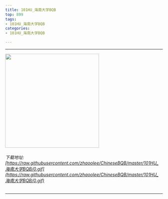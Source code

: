 ```yaml
---
title: 101HU_海南大学BQB
top: 899
tags:
- 101HU_海南大学BQB
categories:
- 101HU_海南大学BQB

---
```


------

<!-- more -->

<img height='300px' style='height:300px;' src=https://raw.githubusercontent.com/zhaoolee/ChineseBQB/master/101HU_海南大学BQB/0.gif /><br/><h6>下载地址:[https://raw.githubusercontent.com/zhaoolee/ChineseBQB/master/101HU_海南大学BQB/0.gif](https://raw.githubusercontent.com/zhaoolee/ChineseBQB/master/101HU_海南大学BQB/0.gif)</h6><hr/>